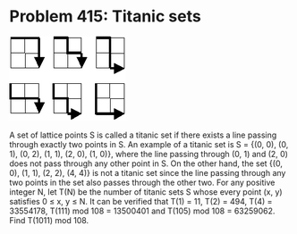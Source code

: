 # Problem 415: Titanic sets

![problem](problem.gif)

A set of lattice points S is called a titanic set if there exists a line
passing through exactly two points in S. An example of a titanic set is
S = {(0, 0), (0, 1), (0, 2), (1, 1), (2, 0), (1, 0)}, where the line
passing through (0, 1) and (2, 0) does not pass through any other point
in S. On the other hand, the set {(0, 0), (1, 1), (2, 2), (4, 4)} is not
a titanic set since the line passing through any two points in the set
also passes through the other two. For any positive integer N, let T(N)
be the number of titanic sets S whose every point (x, y) satisfies 0 ≤
x, y ≤ N. It can be verified that T(1) = 11, T(2) = 494, T(4) =
33554178, T(111) mod 108 = 13500401 and T(105) mod 108 = 63259062. Find
T(1011) mod 108.